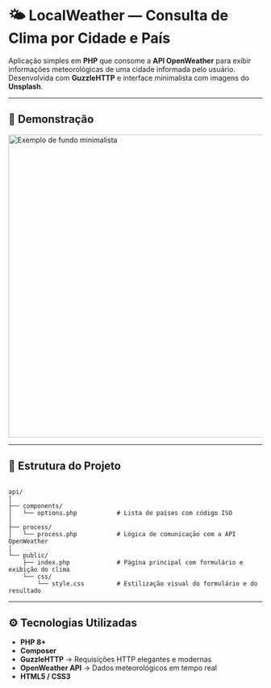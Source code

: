 # 🌤️ LocalWeather — Consulta de Clima por Cidade e País

Aplicação simples em **PHP** que consome a **API OpenWeather** para exibir informações meteorológicas de uma cidade informada pelo usuário.  
Desenvolvida com **GuzzleHTTP** e interface minimalista com imagens do **Unsplash**.

---

## 📸 Demonstração

<img src="https://source.unsplash.com/1600x900/?minimalist,landscape" width="600" alt="Exemplo de fundo minimalista"/>

---

## 🧩 Estrutura do Projeto

<pre><code>
api/
│
├── components/
│   └── options.php           # Lista de países com código ISO
│
├── process/
│   └── process.php           # Lógica de comunicação com a API OpenWeather
│
└── public/
    ├── index.php             # Página principal com formulário e exibição do clima
    └── css/
        └── style.css         # Estilização visual do formulário e do resultado
</code></pre>

---

## ⚙️ Tecnologias Utilizadas

- **PHP 8+**
- **Composer**
- **GuzzleHTTP** → Requisições HTTP elegantes e modernas  
- **OpenWeather API** → Dados meteorológicos em tempo real  
- **HTML5 / CSS3**
